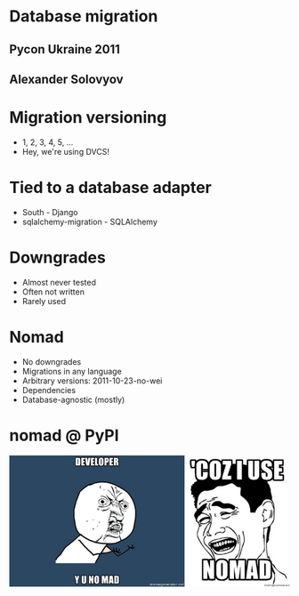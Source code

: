 # Database migration
## Pycon Ukraine 2011
## Alexander Solovyov

# Migration versioning

* 1, 2, 3, 4, 5, ...
* Hey, we're using DVCS!

# Tied to a database adapter

* South - Django
* sqlalchemy-migration - SQLAlchemy

# Downgrades

* Almost never tested
* Often not written
* Rarely used

# Nomad

* No downgrades
* Migrations in any language
* Arbitrary versions: 2011-10-23-no-wei
* Dependencies
* Database-agnostic (mostly)

# nomad @ PyPI

![image](nomad.jpg)
